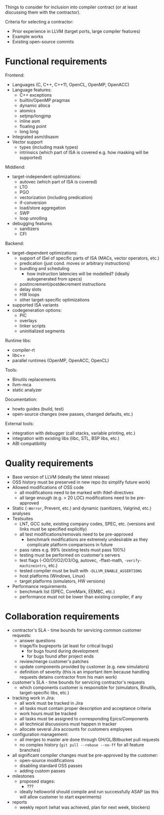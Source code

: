 Things to consider for inclusion into compiler contract
(or at least discussing them with the contractor).

Criteria for selecting a contractor:
* Prior experience in LLVM (target ports, large compiler features)
* Example works
* Existing open-source commits

# Functional requirements

Frontend:
  * Languages (C, C++, C++11, OpenCL, OpenMP, OpenACC)
  * Language features:
    * C++ exceptions
    * builtin/OpenMP pragmas
    * dynamic alloca
    * atomics
    * setjmp/longjmp
    * inline asm
    * floating point
    * long long
  * Integrated asm/disasm
  * Vector support
    * types (including mask types)
    * intrinsics (which part of ISA is covered e.g. how masking will be supported)

Middlend:
  * target-independent optimizations:
    * autovec (which part of ISA is covered)
    * LTO
    * PGO
    * vectorization (including predication)
    * if-conversion
    * load/store aggregation
    * SWP
    * loop unrolling
  * debugging features
    * sanitizers
    * CFI

Backend:
  * target-dependent optimizations:
    * support of ISel of specific parts of ISA (MACs, vector operators, etc.)
    * predication (just cond. moves or arbitrary instructions)
    * bundling and scheduling
      * how instruction latencies will be modelled? (ideally autogenerated from specs)
    * postincrement/postdecrement instructions
    * delay slots
    * HW loops
    * other target-specific optimizations
  * supported ISA variants
  * codegeneration options:
    * PIC
    * overlays
    * linker scripts
    * uninitialized segments

Runtime libs:
  * compiler-rt
  * libc++
  * parallel runtimes (OpenMP, OpenACC, OpenCL)

Tools:
  * Binutils replacements
  * llvm-mca
  * static analyzer

Documentation:
  * howto guides (build, test)
  * open-source changes (new passes, changed defaults, etc.)

External tools:
  * integration with debugger (call stacks, variable printing, etc.)
  * integration with existing libs (libc, STL, BSP libs, etc.)
  * ABI compatibility

# Quality requirements

* Base version of LLVM (ideally the latest release)
* OSS history must be preserved in new repo (to simplify future work)
* Allowed modifications of OSS code
  * all modifications need to be marked with ifdef-directives
  * all large enough (e.g. > 20 LOC) modifications need to be pre-approved
* Static (`-Werror`, Prevent, etc.) and dynamic (sanitizers, Valgrind, etc.) analyses
* Testsuites
  * LNT, GCC suite, existing company codes, SPEC, etc.
    (versions and links must be specified explicitly)
  * all test modifications/removals need to be pre-approved
    * benchmark modifications are extremely undesirable as they complicate platform comparisons in future
  * pass rates e.g. 99% (existing tests must pass 100%)
  * testing must be performed on customer's servers
  * test flags (-O0/O1/O2/O3/Og, autovec, -ffast-math, `-verify-machineintrs`, etc.)
  * tested compiler must be built with `-DLLVM_ENABLE_ASSERTIONS`
  * host platforms (Windows, Linux)
  * target platforms (simulators, HW versions)
* Performance requirements
  * benchmark list (SPEC, CoreMark, EEMBC, etc.)
  * performance must not be lower than existing compiler, if any

# Collaboration requirements

* contractor's SLA - time bounds for servicing common customer requests:
  * answer questions
  * triage/fix bugreports (at least for critical bugs)
    * for bugs found during development
    * for bugs found after project ends
  * review/merge customer's patches
  * update components provided by customer (e.g. new simulators)
  * definition of severity
  (this is an important item because handling requests detains contractor
  from his main work)
* customer's SLA - time bounds for servicing contractor's requests
  * which components customer is responsible for (simulators, Binutils, target-specific libs, etc.)
* tracking work in Jira:
  * all work must be tracked in Jira
  * all tasks must contain proper description and acceptance criteria
  * work hours must be tracked
  * all tasks must be assigned to corresponding Epics/Components
  * all technical discussions must happen in tracker
  * allocate several Jira accounts for customers employees
* configuration management:
  * all merges to master are done through GH/GL/Bitbucket pull requests
  * no complex history (`git pull --rebase --no-ff` for all feature branches)
* all significant compiler changes must be pre-approved by the customer:
  * open-source modifications
  * disabling standard OSS passes
  * adding custom passes
* milestones
  * proposed stages:
    * ???
  * ideally helloworld should compile and run successfully ASAP
    (as this will allow customer to start experiments)
* reports
  * weekly report (what was achieved, plan for next week, blockers)

